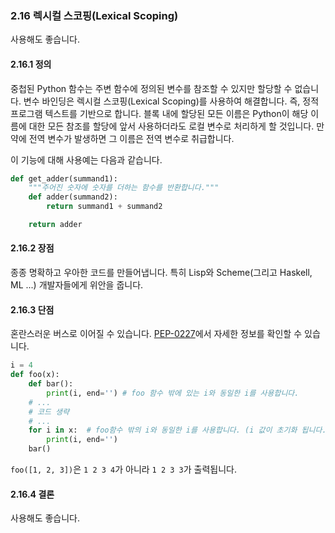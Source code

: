 <a id="s2.16-lexical-scoping"></a>
<a id="lexical-scoping"></a>
### 2.16 렉시컬 스코핑(Lexical Scoping)

사용해도 좋습니다.

<a id="s2.16.1-definition"></a>
#### 2.16.1 정의

중첩된 Python 함수는 주변 함수에 정의된 변수를 참조할 수 있지만 할당할 수 없습니다.
변수 바인딩은 렉시컬 스코핑(Lexical Scoping)를 사용하여 해결합니다. 즉, 정적 프로그램 텍스트를 기반으로 합니다. 블록 내에 할당된 모든 이름은 Python이 해당 이름에 대한 모든 참조를 할당에 앞서 사용하더라도 로컬 변수로 처리하게 할 것입니다. 만약에 전역 변수가 발생하면 그 이름은 전역 변수로 취급합니다.

이 기능에 대해 사용예는 다음과 같습니다.

```python
def get_adder(summand1):
    """주어진 숫자에 숫자를 더하는 함수를 반환합니다."""
    def adder(summand2):
        return summand1 + summand2

    return adder
```

<a id="s2.16.2-pros"></a>
#### 2.16.2 장점

종종 명확하고 우아한 코드를 만들어냅니다. 특히 Lisp와 Scheme(그리고 Haskell, ML ...) 개발자들에게 위안을 줍니다.

<a id="s2.16.3-cons"></a>
#### 2.16.3 단점

혼란스러운 버스로 이어질 수 있습니다. [PEP-0227](http://www.google.com/url?sa=D&q=http://www.python.org/dev/peps/pep-0227/)에서 자세한 정보를 확인할 수 있습니다.

```python
i = 4
def foo(x):
    def bar():
        print(i, end='') # foo 함수 밖에 있는 i와 동일한 i를 사용합니다.
    # ...
    # 코드 생략
    # ...
    for i in x:  # foo함수 밖의 i와 동일한 i를 사용합니다. (i 값이 초기화 됩니다.)
        print(i, end='')
    bar()
```

`foo([1, 2, 3])`은 `1 2 3 4`가 아니라 `1 2 3 3`가 출력됩니다.

<a id="s2.16.4-decision"></a>
#### 2.16.4 결론
사용해도 좋습니다.
